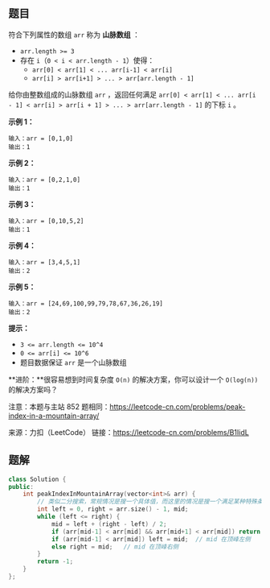 ## 题目

符合下列属性的数组 `arr` 称为 **山脉数组** ：

- `arr.length >= 3`
- 存在 `i`（`0 < i < arr.length - 1`）使得：
  - `arr[0] < arr[1] < ... arr[i-1] < arr[i] `
  - `arr[i] > arr[i+1] > ... > arr[arr.length - 1]`

给你由整数组成的山脉数组 `arr` ，返回任何满足 `arr[0] < arr[1] < ... arr[i - 1] < arr[i] > arr[i + 1] > ... > arr[arr.length - 1]` 的下标 `i` 。

 

**示例 1：**

```
输入：arr = [0,1,0]
输出：1
```

**示例 2：**

```
输入：arr = [0,2,1,0]
输出：1
```

**示例 3：**

```
输入：arr = [0,10,5,2]
输出：1
```

**示例 4：**

```
输入：arr = [3,4,5,1]
输出：2
```

**示例 5：**

```
输入：arr = [24,69,100,99,79,78,67,36,26,19]
输出：2
```

 

**提示：**

- `3 <= arr.length <= 10^4`
- `0 <= arr[i] <= 10^6`
- 题目数据保证 `arr` 是一个山脉数组

 

**进阶：**很容易想到时间复杂度 `O(n)` 的解决方案，你可以设计一个 `O(log(n))` 的解决方案吗？



注意：本题与主站 852 题相同：https://leetcode-cn.com/problems/peak-index-in-a-mountain-array/



来源：力扣（LeetCode）
链接：https://leetcode-cn.com/problems/B1IidL



## 题解

```c++
class Solution {
public:
    int peakIndexInMountainArray(vector<int>& arr) {
        // 类似二分搜索，常规情况是搜一个具体值，而这里的情况是搜一个满足某种特殊条件的元素
        int left = 0, right = arr.size() - 1, mid;
        while (left <= right) {
            mid = left + (right - left) / 2;
            if (arr[mid-1] < arr[mid] && arr[mid+1] < arr[mid]) return mid;
            if (arr[mid-1] < arr[mid]) left = mid;  // mid 在顶峰左侧
            else right = mid;   // mid 在顶峰右侧
        }
        return -1;
    }
};
```

